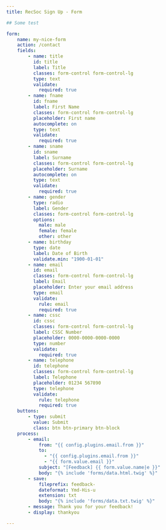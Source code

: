 ```yaml
---
title: RecSoc Sign Up - Form

## Some test

form:
    name: my-nice-form
    action: /contact
    fields:
        - name: title
          id: title
          label: Title
          classes: form-control form-control-lg
          type: text
          validate:
            required: true
        - name: fname
          id: fname
          label: First Name
          classes: form-control form-control-lg
          placeholder: First name
          autocomplete: on
          type: text
          validate:
            required: true
        - name: sname
          id: sname
          label: Surname
          classes: form-control form-control-lg
          placeholder: Surname
          autocomplete: on
          type: text
          validate:
            required: true
        - name: gender
          type: radio
          label: Gender
          classes: form-control form-control-lg
          options:
            male: male
            female: female
            other: other
        - name: birthday
          type: date
          label: Date of Birth
          validate.min: "1900-01-01"
        - name: email
          id: email
          classes: form-control form-control-lg
          label: Email
          placeholder: Enter your email address
          type: email
          validate:
            rule: email
            required: true
        - name: cssc
          id: cssc
          classes: form-control form-control-lg
          label: CSSC Number
          placeholder: 0000-0000-0000-0000
          type: number
          validate:
            required: true
        - name: telephone
          id: telephone
          classes: form-control form-control-lg
          label: Telephone
          placeholder: 01234 567890
          type: telephone
          validate:
            rule: telephone
            required: true
    buttons:
        - type: submit
          value: Submit
          class: btn btn-primary btn-block
    process:
        - email:
            from: "{{ config.plugins.email.from }}"
            to:
              - "{{ config.plugins.email.from }}"
              - "{{ form.value.email }}"
            subject: "[Feedback] {{ form.value.name|e }}"
            body: "{% include 'forms/data.html.twig' %}"
        - save:
            fileprefix: feedback-
            dateformat: Ymd-His-u
            extension: txt
            body: "{% include 'forms/data.txt.twig' %}"
        - message: Thank you for your feedback!
        - display: thankyou

---
```

